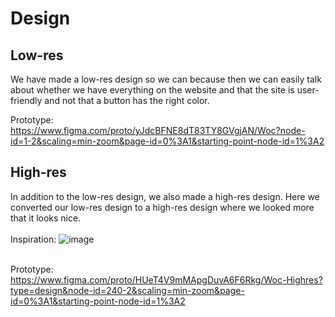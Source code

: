 # Design

## Low-res
We have made a low-res design so we can because then we can easily talk about whether we have everything on the website and that the site is user-friendly and not that a button has the right color.
<br>

Prototype: 
https://www.figma.com/proto/yJdcBFNE8dT83TY8GVgjAN/Woc?node-id=1-2&scaling=min-zoom&page-id=0%3A1&starting-point-node-id=1%3A2 


## High-res
In addition to the low-res design, we also made a high-res design. Here we converted our low-res design to a high-res design where we looked more that it looks nice.
<br><br>Inspiration: ![image](https://github.com/wocevv/Documentation/assets/103424907/e343e40e-b933-4392-bcb0-b988fb70899b)
<br>
<br>

Prototype: 
https://www.figma.com/proto/HUeT4V9mMApgDuvA6F6Rkg/Woc-Highres?type=design&node-id=240-2&scaling=min-zoom&page-id=0%3A1&starting-point-node-id=1%3A2 


